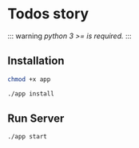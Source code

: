 # Todos story

::: warning
*python 3 >= is required.*
:::

## Installation

```bash
chmod +x app

./app install
```

## Run Server

```bash
./app start
```
